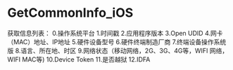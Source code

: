 # GetCommonInfo_iOS
获取信息列表：
0.操作系统平台
1.时间戳
2.应用程序版本
3.Open UDID
4.网卡（MAC）地址、IP地址
5.硬件设备型号
6.硬件终端制造厂商
7.终端设备操作系统版
8.语言、所在地、时区
9.网络状态（移动网络，2G、3G、4G等，WIFI 网络，WIFI MAC等)
10.Device Token
11.是否越狱
12.IDFA
